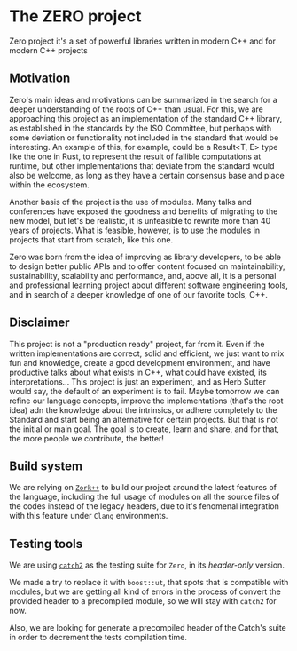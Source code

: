 # The ZERO project

Zero project it's a set of powerful libraries written in modern C++ and for
modern C++ projects

## Motivation

Zero's main ideas and motivations can be summarized in the search for a deeper understanding of the roots of C++ than usual. For this, we are approaching this project as an implementation of the standard C++ library, as established in the standards by the ISO Committee, but perhaps with some deviation or functionality not included in the standard that would be interesting. An example of this, for example, could be a Result<T, E> type like the one in Rust, to represent the result of fallible computations at runtime, but other implementations that deviate from the standard would also be welcome, as long as they have a certain consensus base and place within the ecosystem.

Another basis of the project is the use of modules. Many talks and conferences have exposed the goodness and benefits of migrating to the new model, but let's be realistic, it is unfeasible to rewrite more than 40 years of projects. What is feasible, however, is to use the modules in projects that start from scratch, like this one.

Zero was born from the idea of improving as library developers, to be able to design better public APIs and to offer content focused on maintainability, sustainability, scalability and performance, and, above all, it is a personal and professional learning project about different software engineering tools, and in search of a deeper knowledge of one of our favorite tools, C++.

## Disclaimer

This project is not a "production ready" project, far from it. Even if the written implementations are correct, solid and efficient, we just want to mix fun and knowledge, create a good development environment, and have productive talks about what exists in C++, what could have existed, its interpretations... This project is just an experiment, and as Herb Sutter would say, the default of an experiment is to fail. Maybe tomorrow we can refine our language concepts, improve the implementations (that's the root idea) adn the knowledge about the intrinsics, or adhere completely to the Standard and start being an alternative for certain projects. But that is not the initial or main goal. The goal is to create, learn and share, and for that, the more people we contribute, the better!

## Build system

We are relying on [`Zork++`](https://github.com/zerodaycode/Zork) to build our project around the
latest features of the language, including the full usage of modules on all the source files
of the codes instead of the legacy headers, due to it's fenomenal integration with this feature
under `Clang` environments.

## Testing tools

We are using [`catch2`](https://github.com/catchorg/Catch2) as the testing suite for `Zero`, in its *header-only* version.

We made a try to replace it with `boost::ut`, that spots that is compatible with modules, but
we are getting all kind of errors in the process of convert the provided header to a precompiled module, so we will stay
with `catch2` for now.

Also, we are looking for generate a precompiled header of the Catch's suite in order to decrement
the tests compilation time.
